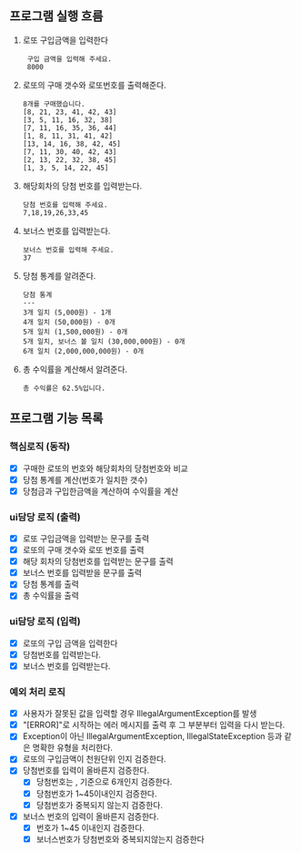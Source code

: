##  프로그램 실행 흐름
1. 로또 구입금액을 입력한다
   ```
    구입 금액을 입력해 주세요.
    8000
    ```
2. 로또의 구매 갯수와 로또번호를 출력해준다.
    ```
    8개를 구매했습니다.
   [8, 21, 23, 41, 42, 43] 
    [3, 5, 11, 16, 32, 38]
    [7, 11, 16, 35, 36, 44]
    [1, 8, 11, 31, 41, 42]
    [13, 14, 16, 38, 42, 45]
    [7, 11, 30, 40, 42, 43]
    [2, 13, 22, 32, 38, 45]
    [1, 3, 5, 14, 22, 45]
   ```
3. 해당회차의 당첨 번호를 입력받는다.
   ```
   당첨 번호를 입력해 주세요.
   7,18,19,26,33,45
   ```
4. 보너스 번호를 입력받는다.
    ```
   보너스 번호를 입력해 주세요.
   37
   ```
5. 당첨 통계를 알려준다.
    ```
   당첨 통계
    ---
    3개 일치 (5,000원) - 1개
    4개 일치 (50,000원) - 0개
    5개 일치 (1,500,000원) - 0개
    5개 일치, 보너스 볼 일치 (30,000,000원) - 0개
    6개 일치 (2,000,000,000원) - 0개
   ```
6. 총 수익률을 계산해서 알려준다.
    ```
   총 수익률은 62.5%입니다.
   ```
   
## 프로그램 기능 목록

### 핵심로직 (동작)
- [x] 구매한 로또의 번호와 해당회차의 당첨번호와 비교
- [x] 당첨 통계를 계산(번호가 일치한 갯수)
- [x] 당첨금과 구입한금액을 계산하여 수익률을 계산
### ui담당 로직 (출력)
- [x] 로또 구입금액을 입력받는 문구를 출력
- [x] 로또의 구매 갯수와 로또 번호를 출력
- [x] 해당 회차의 당첨번호를 입력받는 문구를 출력
- [x] 보너스 번호를 입력받을 문구를 출력
- [x] 당첨 통계를 출력
- [x] 총 수익률을 출력

### ui담당 로직 (입력)
- [x] 로또의 구입 금액을 입력한다
- [x] 당첨번호를 입력받는다.
- [x] 보너스 번호를 입력받는다.

### 예외 처리 로직
- [x]  사용자가 잘못된 값을 입력할 경우 IllegalArgumentException를 발생 
- [x] "[ERROR]"로 시작하는 에러 메시지를 출력 후 그 부분부터 입력을 다시 받는다.
- [x]  Exception이 아닌 IllegalArgumentException, IllegalStateException 등과 같은 명확한 유형을 처리한다.
- [x] 로또의 구입금액이 천원단위 인지 검증한다. 
- [x] 당첨번호를 입력이 올바른지 검증한다.
  - [x] 당첨번호는 , 기준으로 6개인지 검증한다.
  - [x] 당첨번호가 1~45이내인지 검증한다.
  - [x] 당첨번호가 중복되지 않는지 검증한다.
- [x] 보너스 번호의 입력이 올바른지 검증한다.
  - [x] 번호가 1~45 이내인지 검증한다. 
  - [x] 보너스번호가 당첨번호와 중복되지않는지 검증한다